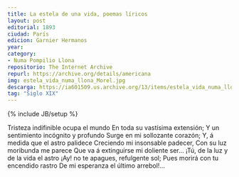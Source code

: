 ```yaml
---
title: La estela de una vida, poemas líricos
layout: post
editorial: 1893
ciudad: París
edicion: Garnier Hermanos
year: 
category:
- Numa Pompilio Llona
repositorio: The Internet Archive
repurl: https://archive.org/details/americana
img: estela_vida_numa_llona_Morel.jpg
descarga: https://ia601509.us.archive.org/13/items/estela_vida_numa_llona_Morel/estela_vida_numa_llona_Morel.pdf
tag: "Siglo XIX"
---
```

{% include JB/setup %}

Tristeza indifinible ocupa el mundo
En toda su vastísima extensión;
Y un sentimiento incógnito y profundo
Surge en mi sollozante corazón;
Y, á medida que el astro palidece
Creciendo mi insonsable padecer,
Con su luz moribunda me parece
Que va á extinguirse mi doliente ser...
¡Tú, de la luz y de la vida el astro
¡Ay! no te apagues, refulgente sol;
Pues morirá con tu encendido rastro
De mi esperanza el último arrebol!...
